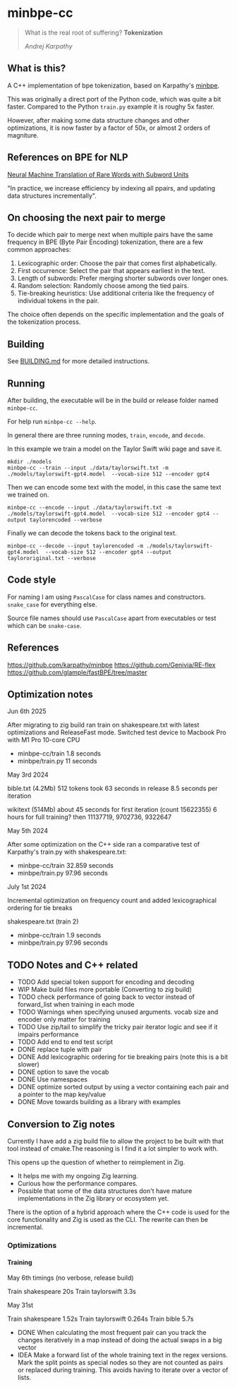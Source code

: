 # minbpe-cc

> What is the real root of suffering? **Tokenization**
>
> _Andrej Karpathy_

## What is this?

A C++ implementation of bpe tokenization, based on Karpathy's [minbpe](https://github.com/karpathy/minbpe).

This was originally a direct port of the Python code, which was quite a bit faster. Compared to the Python `train.py` example it is roughy 5x faster.

However, after making some data structure changes and other optimizations, it is now faster by a factor of 50x, or almost 2 orders of magniture.

## References on BPE for NLP
[Neural Machine Translation of Rare Words with Subword Units](https://arxiv.org/pdf/1508.07909)

"In practice, we increase efficiency by indexing all ppairs, and updating data structures incrementally".

## On choosing the next pair to merge

To decide which pair to merge next when multiple pairs have the same frequency in BPE (Byte Pair Encoding) tokenization, there are a few common approaches:

1. Lexicographic order: Choose the pair that comes first alphabetically.
2. First occurrence: Select the pair that appears earliest in the text.
3. Length of subwords: Prefer merging shorter subwords over longer ones.
4. Random selection: Randomly choose among the tied pairs.
5. Tie-breaking heuristics: Use additional criteria like the frequency of individual tokens in the pair.

The choice often depends on the specific implementation and the goals of the tokenization process.

## Building

See [BUILDING.md](BUILDING.md) for more detailed instructions.

## Running

After building, the executable will be in the build or release folder named `minbpe-cc`.

For help run `minbpe-cc --help`.

In general there are three running modes, `train`, `encode`, and `decode`.

In this example we train a model on the Taylor Swift wiki page and save it.

```
mkdir ./models
minbpe-cc --train --input ./data/taylorswift.txt -m ./models/taylorswift-gpt4.model  --vocab-size 512 --encoder gpt4
```

Then we can encode some text with the model, in this case the same text we trained on.

```
minbpe-cc --encode --input ./data/taylorswift.txt -m ./models/taylorswift-gpt4.model  --vocab-size 512 --encoder gpt4 --output taylorencoded --verbose
```

Finally we can decode the tokens back to the original text.

```
minbpe-cc --decode --input taylorencoded -m ./models/taylorswift-gpt4.model  --vocab-size 512 --encoder gpt4 --output taylororiginal.txt --verbose
```

## Code style

For naming I am using `PascalCase` for class names and constructors. `snake_case` for everything else.

Source file names should use `PascalCase` apart from executables or test which can be `snake-case`.

## References

https://github.com/karpathy/minbpe
https://github.com/Genivia/RE-flex
https://github.com/glample/fastBPE/tree/master

## Optimization notes

Jun 6th 2025

After migrating to zig build ran train on shakespeare.txt with latest optimizations and ReleaseFast mode.
Switched test device to Macbook Pro with M1 Pro 10-core CPU

- minbpe-cc/train 1.8 seconds
- minbpe/train.py 11 seconds

May 3rd 2024

bible.txt (4.2Mb) 512 tokens took 63 seconds in release
8.5 seconds per iteration

wikitext (514Mb) about 45 seconds for first iteration (count 15622355)
6 hours for full training?
then  11137719, 9702736, 9322647

May 5th 2024

After some optimization on the C++ side ran a comparative test of Karpathy's train.py with shakespeare.txt:

- minbpe-cc/train 32.859 seconds
- minbpe/train.py 97.96 seconds

July 1st 2024

Incremental optimization on frequency count and added lexicographical ordering for tie breaks

shakespeare.txt (train 2)

- minbpe-cc/train 1.9 seconds 
- minbpe/train.py 97.96 seconds


## TODO Notes and C++ related

* TODO Add special token support for encoding and decoding
* WIP Make build files more portable (Converting to zig build)
* TODO check performance of going back to vector instead of forward_list when training in each mode
* TODO Warnings when specifying unused arguments. vocab size and encoder only matter for training
* TODO Use zip/tail to simplify the tricky pair iterator logic and see if it impairs performance
* TODO Add end to end test script
* DONE replace tuple with pair
* DONE Add lexicographic ordering for tie breaking pairs (note this is a bit slower)
* DONE option to save the vocab
* DONE Use namespaces
* DONE optimize sorted output by using a vector containing each pair and a pointer to the map key/value
* DONE Move towards building as a library with examples

## Conversion to Zig notes
Currently I have add a zig build file to allow the project to be built with that tool instead of cmake.The reasoning is I find it a lot simpler to work with.

This opens up the question of whether to reimplement in Zig.

* It helps me with my ongoing Zig learning.
* Curious how the performance compares.
* Possible that some of the data structures don't have mature implementations in the Zig library or ecosystem yet.

There is the option of a hybrid approach where the C++ code is used for the core functionality and Zig is used as the CLI. The rewrite can then be incremental.

### Optimizations

#### Training

May 6th timings (no verbose, release build)

Train shakespeare 20s
Train taylorswift 3.3s

May 31st 

Train shakespeare 1.52s
Train taylorswift 0.264s
Train bible 5.7s

* DONE When calculating the most frequent pair can you track the changes iteratively in a map instead of doing the actual swaps in a big vector
* IDEA Make a forward list of the whole training text in the regex versions. Mark the split points as special nodes so they are not counted as pairs or replaced during training. This avoids having to iterate over a vector of lists.
